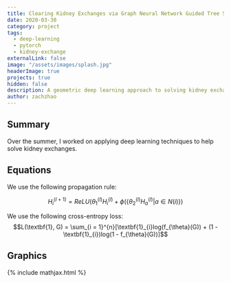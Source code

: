 ```yaml
---
title: Clearing Kidney Exchanges via Graph Neural Network Guided Tree Search
date: 2020-03-30
category: project
tags:
  - deep-learning
  - pytorch
  - kidney-exchange
externalLink: false
image: "/assets/images/splash.jpg"
headerImage: true
projects: true
hidden: false
description: A geometric deep learning approach to solving kidney exchanges
author: zachzhao
---
```



## Summary
Over the summer, I worked on applying deep learning techniques to help solve kidney exchanges.

## Equations

We use the following propagation rule:

$$H^{(l+1)}_i = ReLU(\theta^{(l)}_{1}H^{(l)}_i + \phi(\{\theta^{(l)}_{2}H^{(l)}_a | a \in N(i)\})$$

We use the following cross-entropy loss:
$$L(\textbf{1}, G) = \sum_{i = 1}^{n}[\textbf{1}_{i}log(f_{\theta}(G)) + (1 - \textbf{1}_{i})log(1 - f_{\theta}(G))]$$

## Graphics



{% include mathjax.html %}
